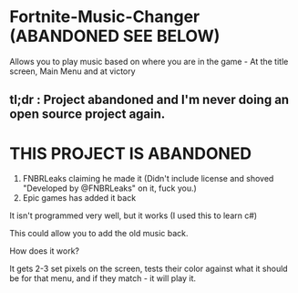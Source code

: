 # Fortnite-Music-Changer (ABANDONED SEE BELOW)
Allows you to play music based on where you are in the game - At the title screen, Main Menu and at victory

## tl;dr : Project abandoned and I'm never doing an open source project again.

# THIS PROJECT IS ABANDONED
1. FNBRLeaks claiming he made it (Didn't include license and shoved "Developed by @FNBRLeaks" on it, fuck you.)
2. Epic games has added it back


It isn't programmed very well, but it works (I used this to learn c#)

This could allow you to add the old music back.

How does it work?

It gets 2-3 set pixels on the screen, tests their color against what it should be for that menu, and if they match - it will play it.

